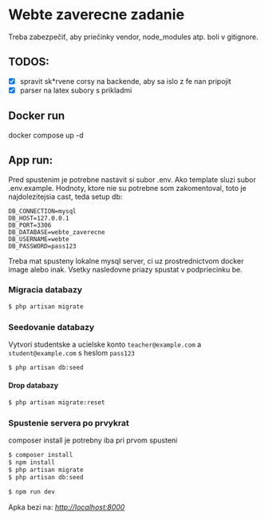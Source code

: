 # Webte zaverecne zadanie

Treba zabezpečiť, aby priečinky vendor, node_modules atp. boli v gitignore.

## TODOS:
- [x] spravit sk*rvene corsy na backende, aby sa islo z fe nan pripojit
- [x] parser na latex subory s prikladmi

## Docker run
docker compose up -d

## App run:
Pred spustenim je potrebne nastavit si subor .env. Ako template sluzi subor .env.example. Hodnoty,
ktore nie su potrebne som zakomentoval, toto je najdolezitejsia cast, teda setup db:
```
DB_CONNECTION=mysql
DB_HOST=127.0.0.1
DB_PORT=3306
DB_DATABASE=webte_zaverecne
DB_USERNAME=webte
DB_PASSWORD=pass123
```

Treba mat spusteny lokalne mysql server, ci uz prostrednictvom docker image alebo inak.
Vsetky nasledovne priazy spustat v podpriecinku be.
### Migracia databazy
```bash
$ php artisan migrate
```
### Seedovanie databazy
Vytvori studentske a ucielske konto `teacher@example.com` a `student@example.com` s heslom `pass123`

```bash
$ php artisan db:seed
```
#### Drop databazy
```bash
$ php artisan migrate:reset
```


### Spustenie servera po prvykrat
composer install je potrebny iba pri prvom spusteni
```bash
$ composer install 
$ npm install
$ php artisan migrate
$ php artisan db:seed
```
```bash
$ npm run dev
```
Apka bezi na: _[http://localhost:8000](http://localhost:8000)_